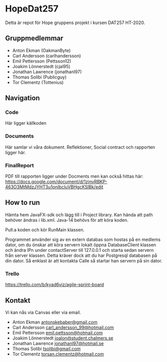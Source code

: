# HopeDat257
Detta är repot för Hope gruppens projekt i kursen DAT257 HT-2020.

## Gruppmedlemmar
- Anton Ekman (OakmanByte)
- Carl Andersson (carlhandersson)
- Emil Pettersson (Pettsson12)
- Joakim Lönnerstedt (cjal95)
- Jonathan Lawrence (jonathanl97)
- Thomas Solibi (Publicguy)
- Tor Clementz (Tottenius)

## Navigation
### Code
Här ligger källkoden
### Documents
Här samlar vi våra dokument. Reflektioner, Social contract och rapporten ligger här.

### FinalReport
PDF till rapporten ligger under Docments men kan också hittas här:
https://docs.google.com/document/d/1zjnvRBKP-463O3MtMdzJYHT3u1onIbcluVBHgcKSlBk/edit

## How to run
Hämta hem JavaFX-sdk och lägg till i Project library. Kan hända att path behöver ändras i lib.xml.
Java-14 behövs för att köra koden.

Pull:a koden och kör RunMain klassen.

Programmet använder sig av en extern databas som hostas på en medlems dator, om du önskar att köra servern
lokalt öppna DatabaseClient klassen och ändra IPn under contactServer till 127.0.0.1 och starta
sedan servern från server klassen. 
Detta kräver dock att du har Postgresql databasen på din dator.
Så enklast är att kontakta Calle så startar han servern på sin dator.

### Trello
https://trello.com/b/kyad6viz/agile-sprint-board


## Kontakt
Vi kan nås via Canvas eller via email.
- Anton Ekman antonskebaber@gmail.com
- Carl Andersson carl_andersson_99@hotmail.com
- Emil Pettersson emil.pettsson@hotmail.com
- Joakim Lönnerstedt joalon@student.chalmers.se
- Jonathan Lawrence jonathanl97@hotmail.se
- Thomas Solibi tsolibi@gmail.com
- Tor Clementz torsan.clementz@hotmail.com
